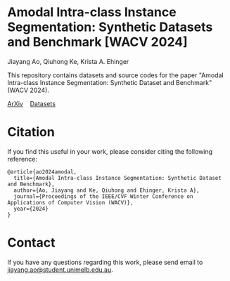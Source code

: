 # Amodal Intra-class Instance Segmentation: Synthetic Datasets and Benchmark [WACV 2024]

Jiayang Ao,  Qiuhong Ke, Krista A. Ehinger

This repository contains datasets and source codes for the paper "Amodal Intra-class Instance Segmentation: Synthetic Dataset and Benchmark" (WACV 2024).

[ArXiv](https://arxiv.org/abs/2303.06596)&nbsp;&nbsp;&nbsp;&nbsp;[Datasets](https://forms.office.com/r/diADGWuLA5)

# Citation
If you find this useful in your work, please consider citing the following reference:
```
@article{ao2024amodal,
  title={Amodal Intra-class Instance Segmentation: Synthetic Dataset and Benchmark},
  author={Ao, Jiayang and Ke, Qiuhong and Ehinger, Krista A},
  journal={Proceedings of the IEEE/CVF Winter Conference on Applications of Computer Vision (WACV)},
  year={2024}
}
```

# Contact
If you have any questions regarding this work, please send email to jiayang.ao@student.unimelb.edu.au.
